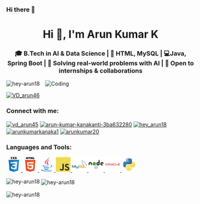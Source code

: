 ### Hi there 👋

<h1 align="center">Hi 👋, I'm Arun Kumar K</h1>
<h3 align="center">🎓 B.Tech in AI & Data Science | 🧠 HTML, MySQL | 💻Java, Spring Boot | 🚀 Solving real-world problems with AI | 🤝 Open to internships & collaborations</h3>
<img align="right" alt="Coding" width="400" src="https://cdn.dribbble.com/users/1162077/screenshots/3848914/programmer.gif">


<p align="left"> <img src="https://komarev.com/ghpvc/?username=hey-arun18&label=Profile%20views&color=0e75b6&style=flat" alt="hey-arun18" /> </p>

<p align="left"> <a href="https://twitter.com/VD_arun46" target="blank"><img src="https://img.shields.io/twitter/follow/VD_arun46?logo=twitter&style=for-the-badge" alt="VD_arun46" /></a> </p>

<h3 align="left">Connect with me:</h3>
<p align="left">
<a href="https://twitter.com/VD_arun46" target="blank"><img align="center" src="https://raw.githubusercontent.com/rahuldkjain/github-profile-readme-generator/master/src/images/icons/Social/twitter.svg" alt="vd_arun45" height="30" width="40" /></a>
<a href="https://linkedin.com/in/arun-kumar-kanakanti-3ba632280" target="blank"><img align="center" src="https://raw.githubusercontent.com/rahuldkjain/github-profile-readme-generator/master/src/images/icons/Social/linked-in-alt.svg" alt="arun-kumar-kanakanti-3ba632280" height="30" width="40" /></a>
<a href="https://instagram.com/arun_kanakanti" target="blank"><img align="center" src="https://raw.githubusercontent.com/rahuldkjain/github-profile-readme-generator/master/src/images/icons/Social/instagram.svg" alt="hey_arun18" height="30" width="40" /></a>
<a href="https://www.hackerrank.com/arunkumarkanaka1" target="blank"><img align="center" src="https://raw.githubusercontent.com/rahuldkjain/github-profile-readme-generator/master/src/images/icons/Social/hackerrank.svg" alt="arunkumarkanaka1" height="30" width="40" /></a>
<a href="https://www.leetcode.com/arunkumar20" target="blank"><img align="center" src="https://raw.githubusercontent.com/rahuldkjain/github-profile-readme-generator/master/src/images/icons/Social/leet-code.svg" alt="arunkumar20" height="30" width="40" /></a>
</p>

<h3 align="left">Languages and Tools:</h3>
<p align="left"> <a href="https://www.w3schools.com/css/" target="_blank" rel="noreferrer"> <img src="https://raw.githubusercontent.com/devicons/devicon/master/icons/css3/css3-original-wordmark.svg" alt="css3" width="40" height="40"/> </a> <a href="https://www.w3.org/html/" target="_blank" rel="noreferrer"> <img src="https://raw.githubusercontent.com/devicons/devicon/master/icons/html5/html5-original-wordmark.svg" alt="html5" width="40" height="40"/> </a> <a href="https://www.java.com" target="_blank" rel="noreferrer"> <img src="https://raw.githubusercontent.com/devicons/devicon/master/icons/java/java-original.svg" alt="java" width="40" height="40"/> </a> <a href="https://developer.mozilla.org/en-US/docs/Web/JavaScript" target="_blank" rel="noreferrer"> <img src="https://raw.githubusercontent.com/devicons/devicon/master/icons/javascript/javascript-original.svg" alt="javascript" width="40" height="40"/> </a> <a href="https://www.mysql.com/" target="_blank" rel="noreferrer"> <img src="https://raw.githubusercontent.com/devicons/devicon/master/icons/mysql/mysql-original-wordmark.svg" alt="mysql" width="40" height="40"/> </a> <a href="https://nodejs.org" target="_blank" rel="noreferrer"> <img src="https://raw.githubusercontent.com/devicons/devicon/master/icons/nodejs/nodejs-original-wordmark.svg" alt="nodejs" width="40" height="40"/> </a> <a href="https://www.oracle.com/" target="_blank" rel="noreferrer"> <img src="https://raw.githubusercontent.com/devicons/devicon/master/icons/oracle/oracle-original.svg" alt="oracle" width="40" height="40"/> </a> <a href="https://www.python.org" target="_blank" rel="noreferrer"> <img src="https://raw.githubusercontent.com/devicons/devicon/master/icons/python/python-original.svg" alt="python" width="40" height="40"/> </a> </p>

<p><img align="left" src="https://github-readme-stats.vercel.app/api/top-langs?username=hey-arun18&show_icons=true&locale=en&layout=compact" alt="hey-arun18" /></p>

<p>&nbsp;<img align="center" src="https://github-readme-stats.vercel.app/api?username=hey-arun18&show_icons=true&locale=en" alt="hey-arun18" /></p>

<p><img align="center" src="https://github-readme-streak-stats.herokuapp.com/?user=hey-arun18&" alt="hey-arun18" /></p>

